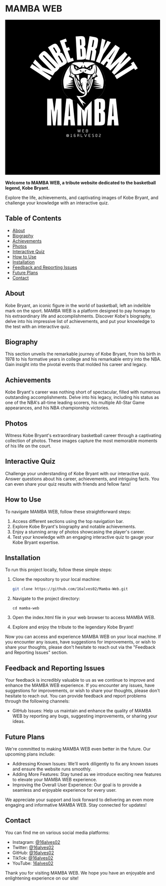 # MAMBA WEB

![Kobe Bryant](img/Mamba.png)

**Welcome to MAMBA WEB, a tribute website dedicated to the basketball legend, Kobe Bryant.**

Explore the life, achievements, and captivating images of Kobe Bryant, and challenge your knowledge with an interactive quiz.

## Table of Contents
- [About](#about)
- [Biography](#biography)
- [Achievements](#achievements)
- [Photos](#photos)
- [Interactive Quiz](#interactive-quiz)
- [How to Use](#how-to-use)
- [Installation](#installation)
- [Feedback and Reporting Issues](#feedback-and-reporting-issues)
- [Future Plans](#future-plans)
- [Contact](#contact)

## About

Kobe Bryant, an iconic figure in the world of basketball, left an indelible mark on the sport. MAMBA WEB is a platform designed to pay homage to his extraordinary life and accomplishments. Discover Kobe's biography, delve into his impressive list of achievements, and put your knowledge to the test with an interactive quiz.

## Biography

This section unveils the remarkable journey of Kobe Bryant, from his birth in 1978 to his formative years in college and his remarkable entry into the NBA. Gain insight into the pivotal events that molded his career and legacy.

## Achievements

Kobe Bryant's career was nothing short of spectacular, filled with numerous outstanding accomplishments. Delve into his legacy, including his status as one of the NBA's all-time leading scorers, his multiple All-Star Game appearances, and his NBA championship victories.

## Photos

Witness Kobe Bryant's extraordinary basketball career through a captivating collection of photos. These images capture the most memorable moments of his life on the court.

## Interactive Quiz

Challenge your understanding of Kobe Bryant with our interactive quiz. Answer questions about his career, achievements, and intriguing facts. You can even share your quiz results with friends and fellow fans!

## How to Use

To navigate MAMBA WEB, follow these straightforward steps:
1. Access different sections using the top navigation bar.
2. Explore Kobe Bryant's biography and notable achievements.
3. Enjoy a stunning array of photos showcasing the player's career.
4. Test your knowledge with an engaging interactive quiz to gauge your Kobe Bryant expertise.

## Installation

To run this project locally, follow these simple steps:
1. Clone the repository to your local machine:
   ```bash
   git clone https://github.com/16alves02/Mamba-Web.git
2. Navigate to the project directory:
   ```bashc
   cd mamba-web
3. Open the index.html file in your web browser to access MAMBA WEB.

4. Explore and enjoy the tribute to the legendary Kobe Bryant!

Now you can access and experience MAMBA WEB on your local machine. If you encounter any issues, have suggestions for improvements, or wish to share your thoughts, please don't hesitate to reach out via the "Feedback and Reporting Issues" section.

## Feedback and Reporting Issues 

Your feedback is incredibly valuable to us as we continue to improve and enhance the MAMBA WEB experience. If you encounter any issues, have suggestions for improvements, or wish to share your thoughts, please don't hesitate to reach out. You can provide feedback and report problems through the following channels:

- GitHub Issues: Help us maintain and enhance the quality of MAMBA WEB by reporting any bugs, suggesting improvements, or sharing your ideas.

## Future Plans
We're committed to making MAMBA WEB even better in the future. Our upcoming plans include:

- Addressing Known Issues: We'll work diligently to fix any known issues and ensure the website runs smoothly.
- Adding More Features: Stay tuned as we introduce exciting new features to elevate your MAMBA WEB experience.
- Improving the Overall User Experience: Our goal is to provide a seamless and enjoyable experience for every user.

We appreciate your support and look forward to delivering an even more engaging and informative MAMBA WEB. Stay connected for updates!

## Contact

You can find me on various social media platforms:

- Instagram: [@16alves02](https://www.instagram.com/16alves02/)
- Twitter: [@16alves02](https://twitter.com/16alves02/)
- GitHub: [@16alves02](https://github.com/16alves02)
- TikTok: [@16alves02](https://www.tiktok.com/@16alves02)
- YouTube: [16alves02](https://www.youtube.com/channel/UCZsNoAZ4satDPija_rJhWtg)

Thank you for visiting MAMBA WEB. We hope you have an enjoyable and enlightening experience on our site!